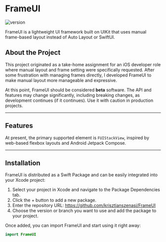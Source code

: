 
# FrameUI

![version](https://img.shields.io/badge/version-0.6.0-blue.svg)

FrameUI is a lightweight UI framework built on UIKit that uses manual frame-based layout instead of Auto Layout or SwiftUI. 

## About the Project

This project originated as a take-home assignment for an iOS developer role where manual layout and frame setting were specifically requested. After some frustration with managing frames directly, I developed FrameUI to make manual layout more manageable and expressive.

At this point, FrameUI should be considered **beta** software. The API and features may change significantly, including breaking changes, as development continues (if it continues). Use it with caution in production projects.

---

## Features

At present, the primary supported element is `FUIStackView`, inspired by web-based flexbox layouts and Android Jetpack Compose.

---

## Installation

FrameUI is distributed as a Swift Package and can be easily integrated into your Xcode project:
1.	Select your project in Xcode and navigate to the Package Dependencies tab.
2.	Click the + button to add a new package.
3.	Enter the repository URL: https://github.com/krisztianszenasi/FrameUI
4.	Choose the version or branch you want to use and add the package to your project.

Once added, you can import FrameUI and start using it right away:

```swift
import FrameUI
```

